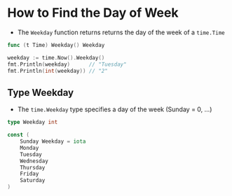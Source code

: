 # How to Find the Day of Week

* The `Weekday` function returns returns the day of the week of a `time.Time`

```go
func (t Time) Weekday() Weekday

weekday := time.Now().Weekday()
fmt.Println(weekday)      // "Tuesday"
fmt.Println(int(weekday)) // "2"
```

## Type Weekday

* The `time.Weekday` type specifies a day of the week (Sunday = 0, …)

```go
type Weekday int

const (
	Sunday Weekday = iota
	Monday
	Tuesday
	Wednesday
	Thursday
	Friday
	Saturday
)
```
